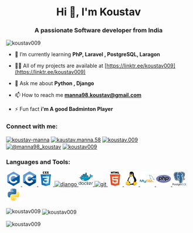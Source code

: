 <h1 align="center">Hi 👋, I'm Koustav</h1>
<h3 align="center">A passionate Software developer from India</h3>

<p align="left"> <img src="https://komarev.com/ghpvc/?username=koustav009&label=Profile%20views&color=0e75b6&style=flat" alt="koustav009" /> </p>

- 🌱 I’m currently learning **PhP, Laravel , PostgreSQL, Laragon**

- 👨‍💻 All of my projects are available at [https://linktr.ee/koustav009](https://linktr.ee/koustav009)

- 💬 Ask me about **Python , Django**

- 📫 How to reach me **manna98.koustav@gmail.com**

- ⚡ Fun fact **i'm A good Badminton Player**

<h3 align="left">Connect with me:</h3>
<p align="left">
<a href="https://linkedin.com/in/koustav-manna" target="blank"><img align="center" src="https://raw.githubusercontent.com/rahuldkjain/github-profile-readme-generator/master/src/images/icons/Social/linked-in-alt.svg" alt="koustav-manna" height="30" width="40" /></a>
<a href="https://fb.com/kaustav.manna.58" target="blank"><img align="center" src="https://raw.githubusercontent.com/rahuldkjain/github-profile-readme-generator/master/src/images/icons/Social/facebook.svg" alt="kaustav.manna.58" height="30" width="40" /></a>
<a href="https://instagram.com/koustav.009" target="blank"><img align="center" src="https://raw.githubusercontent.com/rahuldkjain/github-profile-readme-generator/master/src/images/icons/Social/instagram.svg" alt="koustav.009" height="30" width="40" /></a>
<a href="https://www.hackerrank.com/@manna98_koustav" target="blank"><img align="center" src="https://raw.githubusercontent.com/rahuldkjain/github-profile-readme-generator/master/src/images/icons/Social/hackerrank.svg" alt="@manna98_koustav" height="30" width="40" /></a>
<a href="https://auth.geeksforgeeks.org/user/koustav009" target="blank"><img align="center" src="https://raw.githubusercontent.com/rahuldkjain/github-profile-readme-generator/master/src/images/icons/Social/geeks-for-geeks.svg" alt="koustav009" height="30" width="40" /></a>
</p>

<h3 align="left">Languages and Tools:</h3>
<p align="left"> <a href="https://www.cprogramming.com/" target="_blank" rel="noreferrer"> <img src="https://raw.githubusercontent.com/devicons/devicon/master/icons/c/c-original.svg" alt="c" width="40" height="40"/> </a> <a href="https://www.w3schools.com/cpp/" target="_blank" rel="noreferrer"> <img src="https://raw.githubusercontent.com/devicons/devicon/master/icons/cplusplus/cplusplus-original.svg" alt="cplusplus" width="40" height="40"/> </a> <a href="https://www.w3schools.com/css/" target="_blank" rel="noreferrer"> <img src="https://raw.githubusercontent.com/devicons/devicon/master/icons/css3/css3-original-wordmark.svg" alt="css3" width="40" height="40"/> </a> <a href="https://www.djangoproject.com/" target="_blank" rel="noreferrer"> <img src="https://cdn.worldvectorlogo.com/logos/django.svg" alt="django" width="40" height="40"/> </a> <a href="https://www.docker.com/" target="_blank" rel="noreferrer"> <img src="https://raw.githubusercontent.com/devicons/devicon/master/icons/docker/docker-original-wordmark.svg" alt="docker" width="40" height="40"/> </a> <a href="https://git-scm.com/" target="_blank" rel="noreferrer"> <img src="https://www.vectorlogo.zone/logos/git-scm/git-scm-icon.svg" alt="git" width="40" height="40"/> </a> <a href="https://www.w3.org/html/" target="_blank" rel="noreferrer"> <img src="https://raw.githubusercontent.com/devicons/devicon/master/icons/html5/html5-original-wordmark.svg" alt="html5" width="40" height="40"/> </a> <a href="https://www.linux.org/" target="_blank" rel="noreferrer"> <img src="https://raw.githubusercontent.com/devicons/devicon/master/icons/linux/linux-original.svg" alt="linux" width="40" height="40"/> </a> <a href="https://www.mysql.com/" target="_blank" rel="noreferrer"> <img src="https://raw.githubusercontent.com/devicons/devicon/master/icons/mysql/mysql-original-wordmark.svg" alt="mysql" width="40" height="40"/> </a> <a href="https://www.php.net" target="_blank" rel="noreferrer"> <img src="https://raw.githubusercontent.com/devicons/devicon/master/icons/php/php-original.svg" alt="php" width="40" height="40"/> </a> <a href="https://www.postgresql.org" target="_blank" rel="noreferrer"> <img src="https://raw.githubusercontent.com/devicons/devicon/master/icons/postgresql/postgresql-original-wordmark.svg" alt="postgresql" width="40" height="40"/> </a> <a href="https://www.python.org" target="_blank" rel="noreferrer"> <img src="https://raw.githubusercontent.com/devicons/devicon/master/icons/python/python-original.svg" alt="python" width="40" height="40"/> </a> </p>

<p><img align="left" src="https://github-readme-stats.vercel.app/api/top-langs?username=koustav009&show_icons=true&locale=en&layout=compact" alt="koustav009" /></p>

<p>&nbsp;<img align="center" src="https://github-readme-stats.vercel.app/api?username=koustav009&show_icons=true&locale=en" alt="koustav009" /></p>

<p><img align="center" src="https://github-readme-streak-stats.herokuapp.com/?user=koustav009&" alt="koustav009" /></p>

